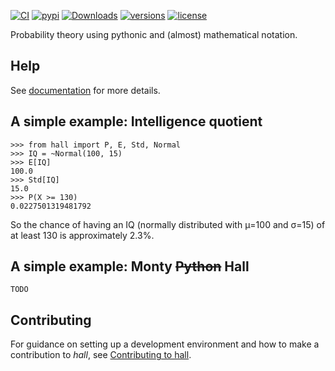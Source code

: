 <!--badges-start-->
[![CI](https://github.com/jorenham/hall/workflows/CI/badge.svg?event=push)](https://github.com/jorenham/hall/actions?query=event%3Apush+branch%3Amaster+workflow%3ACI)
[![pypi](https://img.shields.io/pypi/v/hall.svg)](https://pypi.python.org/pypi/hall)
[![Downloads](https://pepy.tech/badge/hall/month)](https://pepy.tech/project/hall)
[![versions](https://img.shields.io/pypi/pyversions/hall.svg)](https://github.com/jorenham/hall)
[![license](https://img.shields.io/github/license/jorenham/hall.svg)](https://github.com/jorenham/hall/blob/master/LICENSE)
<!--badges-end-->

Probability theory using pythonic and (almost) mathematical notation.

## Help

See [documentation](https://jorenham.github.io/hall/) for more details.

## A simple example: Intelligence quotient

<!--example-iq-start-->
```pycon
>>> from hall import P, E, Std, Normal
>>> IQ = ~Normal(100, 15)
>>> E[IQ]
100.0
>>> Std[IQ]
15.0
>>> P(X >= 130)
0.0227501319481792
```

So the chance of having an IQ (normally distributed with μ=100 and σ=15) of at
least 130 is approximately 2.3%.
<!--example-iq-end-->

## A simple example: Monty ~~Python~~ Hall

`TODO`

## Contributing

For guidance on setting up a development environment and how to make a
contribution to *hall*, see
[Contributing to hall](https://jorenham.github.io/hall/#contributing).
